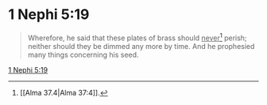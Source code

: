 # 1 Nephi 5:19

> Wherefore, he said that these plates of brass should <u>never</u>[^a] perish; neither should they be dimmed any more by time. And he prophesied many things concerning his seed.

[1 Nephi 5:19](https://www.churchofjesuschrist.org/study/scriptures/bofm/1-ne/5?lang=eng&id=p19#p19)


[^a]: [[Alma 37.4|Alma 37:4]].  

